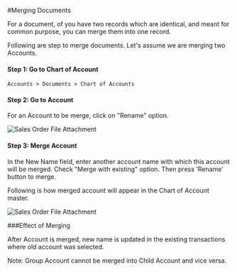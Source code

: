 #Merging Documents

For a document, of you have two records which are identical, and meant for common purpose, you can merge them into one record.

Following are step to merge documents. Let's assume we are merging two Accounts.

#### Step 1: Go to Chart of Account

`Accounts > Documents > Chart of Accounts`

#### Step 2: Go to Account 

For an Account to be merge, click on "Rename" option.

<img alt="Sales Order File Attachment" class="screenshot" src="{{docs_base_url}}/assets/img/articles/merge-docs-1.png">

#### Step 3: Merge Account

In the New Name field, enter another account name with which this account will be merged. Check "Merge with existing" option. Then press 'Rename' button to merge.

Following is how merged account will appear in the Chart of Account master.

<img alt="Sales Order File Attachment" class="screenshot" src="{{docs_base_url}}/assets/img/articles/merge-docs-2.gif">

###Effect of Merging

After Account is merged, new name is updated in the existing transactions where old account was selected.

<div class="well"> Note: Group Account cannot be merged into Child Account and vice versa.</div>

<!-- markdown -->